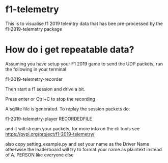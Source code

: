 # f1-telemetry

This is to visualise f1 2019 telemtry data that has bee pre-processed by the f1-2019-telemetry package

# How do i get repeatable data?

Assuming you have setup your F1 2019 game to send the UDP packets, run the following in your terminal

f1-2019-telemetry-recorder 

Then start a f1 session and drive a bit.

Press enter or Ctrl+C to stop the recording

A sqllite file is generated. To replay the session packets do:

f1-2019-telemetry-player RECORDEDFILE

and it will stream your packets, for more info on the cli tools see
https://pypi.org/project/f1-2019-telemetry/

also copy setting_example.py and set your name as the Driver Name otherwise the leaderboard will try to format your name as plaintext instead of A. PERSON like everyone else
